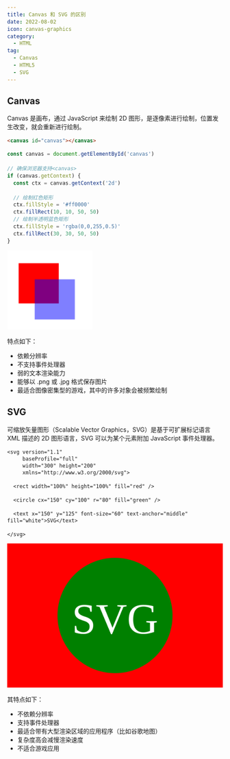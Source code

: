 ```yaml
---
title: Canvas 和 SVG 的区别
date: 2022-08-02
icon: canvas-graphics
category:
  - HTML
tag:
  - Canvas
  - HTML5
  - SVG
---
```


## Canvas

Canvas 是画布，通过 JavaScript 来绘制 2D 图形，是逐像素进行绘制，位置发生改变，就会重新进行绘制。

```HTML
<canvas id="canvas"></canvas>
```

```js
const canvas = document.getElementById('canvas')

// 确保浏览器支持<canvas>
if (canvas.getContext) {
  const ctx = canvas.getContext('2d')

  // 绘制红色矩形
  ctx.fillStyle = '#ff0000'
  ctx.fillRect(10, 10, 50, 50)
  // 绘制半透明蓝色矩形
  ctx.fillStyle = 'rgba(0,0,255,0.5)'
  ctx.fillRect(30, 30, 50, 50)
}
```

![canvas-demo](./img/0009/canvas-demo.png)

特点如下：

- 依赖分辨率
- 不支持事件处理器
- 弱的文本渲染能力
- 能够以 .png 或 .jpg 格式保存图片
- 最适合图像密集型的游戏，其中的许多对象会被频繁绘制

## SVG

可缩放矢量图形（Scalable Vector Graphics，SVG）是基于可扩展标记语言 XML 描述的 2D 图形语言，SVG 可以为某个元素附加 JavaScript 事件处理器。

```SVG
<svg version="1.1"
     baseProfile="full"
     width="300" height="200"
     xmlns="http://www.w3.org/2000/svg">

  <rect width="100%" height="100%" fill="red" />

  <circle cx="150" cy="100" r="80" fill="green" />

  <text x="150" y="125" font-size="60" text-anchor="middle" fill="white">SVG</text>

</svg>
```

![svg-demo](./img/0009/svg-demo.svg)

其特点如下：

- 不依赖分辨率
- 支持事件处理器
- 最适合带有大型渲染区域的应用程序（比如谷歌地图）
- 复杂度高会减慢渲染速度
- 不适合游戏应用
